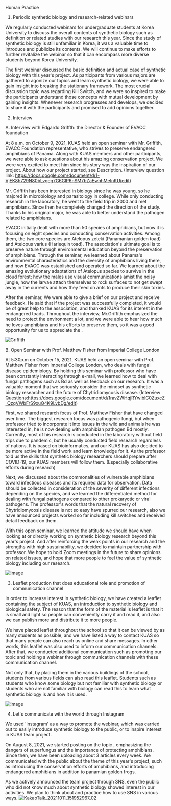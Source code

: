 Human Practice

1. Periodic synthetic biology and research-related webinars

We regularly conducted webinars for undergraduate students at Korea University to discuss the overall contents of synthetic biology such as definition or related studies with our research this year. Since the study of synthetic biology is still unfamiliar in Korea, it was a valuable time to introduce and publicize its contents. We will continue to make efforts to further revitalize the webinar so that it can encompass more diverse students beyond Korea University.


The first webinar discussed the basic definition and actual case of synthetic biology with this year's project. As participants from various majors are gathered to agonize our topics and learn synthetic biology, we were able to gain insight into breaking the stationary framework. The most crucial discussion topic was regarding Kill Switch, and we were so inspired to make the participants understand those concepts with mutual development by gaining insights. Whenever research progresses and develops, we decided to share it with the participants and promised to add opinions together.


2. Interview

A. Interview with Edgardo Griffth: the Director & Founder of EVACC foundation

At 8 a.m. on October 9, 2021, KUAS held an open seminar with Mr. Griffith, EVACC Foundation representative, who strives to preserve endangered amphibians of Panama. Along with KUAS members and other participants, we were able to ask questions about his amazing conservation project. We were very excited to meet him since his story was the inspiration of our project. About how our project started, see Description.
(Interview question link: https://docs.google.com/document/d/1-VjEK8h729N80bLvgeg7G6GlP6nSM7bZaEwhhMeInKU/edit) 

Mr. Griffith has been interested in biology since he was young, so he majored in microbiology and parasitology in college. While only conducting research in the laboratory, he went to the field trip in 2000 and met amphibians. Since then he completely changed the direction of the study. Thanks to his original major, he was able to better understand the pathogen related to amphibians. 

EVACC initially dealt with more than 50 species of amphibians, but now it is focusing on eight species and conducting conservation activities. Among them, the two core species are Atelopus zeteki (Panamanian golden toad) and Atelopus varius (Harlequin toad). The association's ultimate goal is to preserve nature through environmental education beyond the preservation of amphibians. Through the seminar, we learned about Panama's environmental characteristics and the diversity of amphibians living there, and how EVACC was established and operated so far. We learned about the amazing evolutionary adaptations of Atelopus species to survive in the cloud forest; how the males use visual communications amist the noisy jungle, how the larvae attach themselves to rock surfaces to not get swept away in the currents and how they feed on ants to produce their skin toxins. 

After the seminar, We were able to give a brief on our project and receive feedback. He said that if the project was successfully completed, it would be of great help to the association, and thanked KUAS for its interest in the endangered toads.
Throughout the interview, Mr.Griffith emphasized the need to protect the environment a lot, and we were able to hear how much he loves amphibians and his efforts to preserve them, so it was a good opportunity for us to appreciate the .

![Griffith](https://user-images.githubusercontent.com/87228507/137613391-5718d855-1a1b-45ca-a192-98bcd58d1020.jpg)


B. Open Seminar with Prof. Matthew Fisher from Imperial College London

At 5:30p.m on October 15, 2021, KUAS held an open seminar with Prof. Matthew Fisher from Imperial College London, who deals with fungal disease epidemiology. By holding this seminar with professor who have been constantly interacting through e-mail, we learned how to deal with fungal pathogens such as Bd as well as feedback on our research. It was a valuable moment that we seriously consider the mindset as synthetic biology researcher and the future of Chytridiomycosis disease. (Interview Questions:https://docs.google.com/document/d/1ravZWHqjRYwiblC0ZuxcZ_QzqVWbFrS9xuQ4K9LvbDg/edit)	

First, we shared research focus of Prof. Matthew Fisher that have changed over time. The biggest research focus was pathogenic fungi, but when professor tried to incorporate it into issues in the wild and animals he was interested in, he is now dealing with amphibian pathogen Bd mostly. Currently, most of his research is conducted in the laboratory without field trips due to pandemic, but he usually conducted field research regardless of nations. It is based on bioinformatics, and our KUAS has also decided to be more active in the field work and learn knowledge for it. As the professor told us the skills that synthetic biology researchers should prepare after COVID-19, our KUAS members will follow them. (Especially collaborative efforts during research)

Next, we discussed about the commonalities of vulnerable amphibians toward infectious diseases and its required data for observation. Data should be collected in consideration of the severity of different infections depending on the species, and we learned the differentiated method for dealing with fungal pathogens compared to other prokaryotic or viral pathogens. The professor's words that the natural recovery of Chytridiomycosis disease is not so easy have spurred our research, also we have announced projects worked so far including kill switches and received detail feedback on them.

With this open seminar, we learned the attitude we should have when looking at or directly working on synthetic biology research beyond this year's project. And after reinforcing the weak points in our research and the strengths with high sustainability, we decided to maintain partnership with professor. We hope to hold Zoom meetings in the future to share opinions on related issues, and hope that more people to feel the value of synthetic biology including our research.

![image](https://user-images.githubusercontent.com/87228507/137613467-b5f54f8f-b4fb-4000-8128-0f559c52d0d3.png)


3. Leaflet production that does educational role and promotion of communication channel 

In order to increase interest in synthetic biology, we have created a leaflet containing the subject of KUAS, an introduction to synthetic biology and biological safety. The reason that the form of the material is leaflet is that it is small and light so people can conveniently carry it and read it, and also we can publish more and distribute it to more people.

We have placed leaflet throughout the school so that it can be viewed by as many students as possible, and we have listed a way to contact KUAS so that many people can also reach us online and share messages. In other words, this leaflet was also used to inform our communication channels. After that, we conducted additional communication such as promoting our topic and holding a webinar through communication channels with these communication channel. 

Not only that, by placing them in the various buildings of the school, students from various fields can also read this leaflet. Students such as students who know some biology but not familiar with synthetic biology or students who are not familiar with biology can read this to learn what synthetic biology is and how it is used. 

![image](https://user-images.githubusercontent.com/87228507/137613567-308f2132-a34f-416e-be65-2511cf1575a1.png)

4. Let's communicate with the world through Instagram

We used 'instagram' as a way to promote the webinar, which was carried out to easily introduce synthetic biology to the public, or to inspire interest in KUAS team project.

On August 8, 2021, we started posting on the topic <panamian golden frogs are threatened by superfungus>, emphasizing the dangers of superfungus and the importance of protecting amphibians. Since then, we have been uploading about 3 articles every week. We communicated with the public about the theme of this year's project, such as introducing the conservation efforts of amphibians, and introducing endangered amphibians in addition to panamian golden frogs.

  As we actively announced the team project through SNS, even the public who did not know much about synthetic biology showed interest in our activities. We plan to think about and practice how to use SNS in various ways.
  ![KakaoTalk_20211011_151952967_02](https://user-images.githubusercontent.com/87192944/136742093-34280851-ca2f-4501-b742-c00ea00ad43c.jpg)


